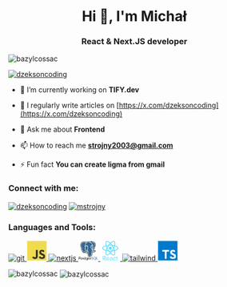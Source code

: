 <h1 align="center">Hi 👋, I'm Michał</h1>
<h3 align="center">React & Next.JS developer</h3>

<p align="left"> <img src="https://komarev.com/ghpvc/?username=bazylcossac&label=Profile%20views&color=0e75b6&style=flat" alt="bazylcossac" /> </p>

<p align="left"> <a href="https://twitter.com/dzeksoncoding" target="blank"><img src="https://img.shields.io/twitter/follow/dzeksoncoding?logo=twitter&style=for-the-badge" alt="dzeksoncoding" /></a> </p>

- 🔭 I’m currently working on **TIFY.dev**

- 📝 I regularly write articles on [https://x.com/dzeksoncoding](https://x.com/dzeksoncoding)

- 💬 Ask me about **Frontend**

- 📫 How to reach me **strojny2003@gmail.com**

- ⚡ Fun fact **You can create ligma from gmail**

<h3 align="left">Connect with me:</h3>
<p align="left">
<a href="https://twitter.com/dzeksoncoding" target="blank"><img align="center" src="https://raw.githubusercontent.com/rahuldkjain/github-profile-readme-generator/master/src/images/icons/Social/twitter.svg" alt="dzeksoncoding" height="30" width="40" /></a>
<a href="https://linkedin.com/in/mstrojny" target="blank"><img align="center" src="https://raw.githubusercontent.com/rahuldkjain/github-profile-readme-generator/master/src/images/icons/Social/linked-in-alt.svg" alt="mstrojny" height="30" width="40" /></a>
</p>

<h3 align="left">Languages and Tools:</h3>
<p align="left"> <a href="https://git-scm.com/" target="_blank" rel="noreferrer"> <img src="https://www.vectorlogo.zone/logos/git-scm/git-scm-icon.svg" alt="git" width="40" height="40"/> </a> <a href="https://developer.mozilla.org/en-US/docs/Web/JavaScript" target="_blank" rel="noreferrer"> <img src="https://raw.githubusercontent.com/devicons/devicon/master/icons/javascript/javascript-original.svg" alt="javascript" width="40" height="40"/> </a> <a href="https://nextjs.org/" target="_blank" rel="noreferrer"> <img src="https://cdn.worldvectorlogo.com/logos/nextjs-2.svg" alt="nextjs" width="40" height="40"/> </a> <a href="https://www.postgresql.org" target="_blank" rel="noreferrer"> <img src="https://raw.githubusercontent.com/devicons/devicon/master/icons/postgresql/postgresql-original-wordmark.svg" alt="postgresql" width="40" height="40"/> </a> <a href="https://reactjs.org/" target="_blank" rel="noreferrer"> <img src="https://raw.githubusercontent.com/devicons/devicon/master/icons/react/react-original-wordmark.svg" alt="react" width="40" height="40"/> </a> <a href="https://tailwindcss.com/" target="_blank" rel="noreferrer"> <img src="https://www.vectorlogo.zone/logos/tailwindcss/tailwindcss-icon.svg" alt="tailwind" width="40" height="40"/> </a> <a href="https://www.typescriptlang.org/" target="_blank" rel="noreferrer"> <img src="https://raw.githubusercontent.com/devicons/devicon/master/icons/typescript/typescript-original.svg" alt="typescript" width="40" height="40"/> </a> </p>

<p><img align="left" src="https://github-readme-stats.vercel.app/api/top-langs?username=bazylcossac&show_icons=true&locale=en&layout=compact" alt="bazylcossac" /></p>

<p>&nbsp;<img align="center" src="https://github-readme-stats.vercel.app/api?username=bazylcossac&show_icons=true&locale=en" alt="bazylcossac" /></p>

